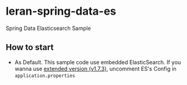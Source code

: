 # leran-spring-data-es
Spring Data Elasticsearch Sample

## How to start
* As Default. This sample code use embedded ElasticSearch. If you wanna use [extended version (v1.7.3)](https://www.elastic.co/downloads/past-releases/elasticsearch-1-7-3), 
uncomment ES's Config in `application.properties`
